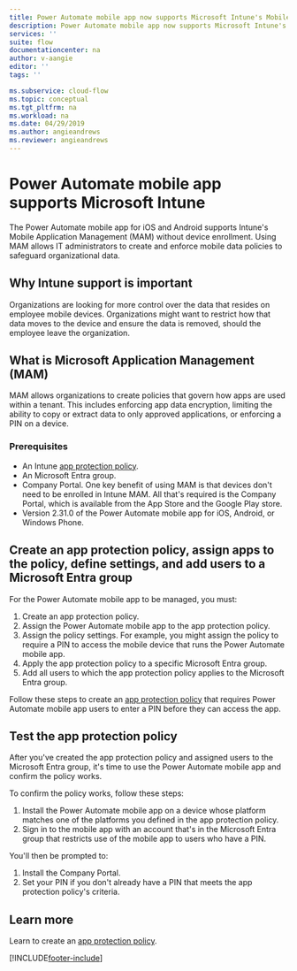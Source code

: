 ```yaml
---
title: Power Automate mobile app now supports Microsoft Intune's Mobile Application Management. | Microsoft Docs
description: Power Automate mobile app now supports Microsoft Intune's Mobile Application Management.
services: ''
suite: flow
documentationcenter: na
author: v-aangie
editor: ''
tags: ''

ms.subservice: cloud-flow
ms.topic: conceptual
ms.tgt_pltfrm: na
ms.workload: na
ms.date: 04/29/2019
ms.author: angieandrews
ms.reviewer: angieandrews
---
```


# Power Automate mobile app supports Microsoft Intune


The Power Automate mobile app for iOS and Android supports Intune's Mobile Application Management (MAM) without device enrollment. Using MAM allows IT administrators to create and enforce mobile data policies to safeguard organizational data.

## Why Intune support is important

Organizations are looking for more control over the data that resides on employee mobile devices. Organizations might want to restrict how that data moves to the device and ensure the data is removed, should the employee leave the organization.

## What is Microsoft Application Management (MAM)

MAM allows organizations to create policies that govern how apps are used within a tenant. This includes enforcing app data encryption, limiting the ability to copy or extract data to only approved applications, or enforcing a PIN on a device.

### Prerequisites

- An Intune [app protection policy](/intune/app-protection-policies).
- An Microsoft Entra group.
- Company Portal. One key benefit of using MAM is that devices don't need to be enrolled in Intune MAM. All that's required is the Company Portal, which is available from the App Store and the Google Play store.
- Version 2.31.0 of the Power Automate mobile app for iOS, Android, or Windows Phone.

## Create an app protection policy, assign apps to the policy, define settings, and add users to a Microsoft Entra group

For the Power Automate mobile app to be managed, you must:

1. Create an app protection policy.
1. Assign the Power Automate mobile app to the app protection policy.
1. Assign the policy settings. For example, you might assign the policy to require a PIN to access the mobile device that runs the Power Automate mobile app.
1. Apply the app protection policy to a specific Microsoft Entra group.
1. Add all users to which the app protection policy applies to the Microsoft Entra group.

Follow these steps to create an [app protection policy](/intune/app-protection-policies) that requires Power Automate mobile app users to enter a PIN before they can access the app. 


## Test the app protection policy

After you've created the app protection policy and assigned users to the Microsoft Entra group, it's time to use the Power Automate mobile app and confirm the policy works.

To confirm the policy works, follow these steps:

1. Install the Power Automate mobile app on a device whose platform matches one of the platforms you defined in the app protection policy.
1. Sign in to the mobile app with an account that's in the Microsoft Entra group that restricts use of the mobile app to users who have a PIN.

You'll then be prompted to:
1. Install the Company Portal.
1. Set your PIN if you don't already have a PIN that meets the app protection policy's criteria.


## Learn more

Learn to create an [app protection policy](/intune/app-protection-policies).



[!INCLUDE[footer-include](includes/footer-banner.md)]